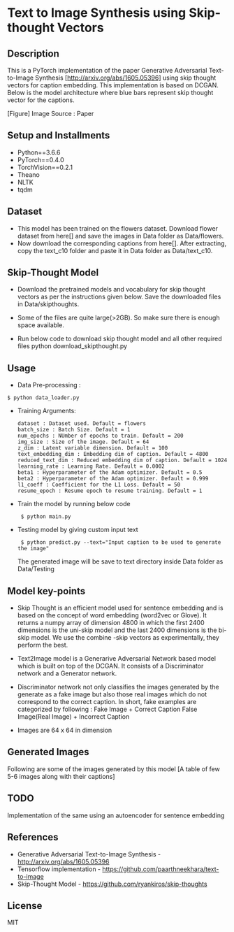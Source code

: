 # Text to Image Synthesis using Skip-thought Vectors

## Description
This is a PyTorch implementation of the paper Generative Adversarial Text-to-Image Synthesis [http://arxiv.org/abs/1605.05396] using skip thought vectors for caption embedding. This implementation is based on DCGAN. Below is the model architecture where blue bars represent skip thought vector for the captions.

[Figure]
Image Source : Paper

## Setup and Installments
  * Python==3.6.6
  * PyTorch==0.4.0
  * TorchVision==0.2.1
  * Theano
  * NLTK
  * tqdm

## Dataset
  * This model has been trained on the flowers dataset. Download flower dataset from here[] and save the images in Data folder as Data/flowers.
  * Now download the corresponding captions from here[]. After extracting, copy the text_c10 folder and paste it in Data folder as Data/text_c10.

## Skip-Thought Model
  * Download the pretrained models and vocabulary for skip thought vectors as per the instructions given below. Save the downloaded files in Data/skipthoughts.

  * Some of the files are quite large(>2GB). So make sure there is enough space available.

  * Run below code to download skip thought model and all other required files
  python download_skipthought.py


## Usage
  * Data Pre-processing :
  ```shell
  $ python data_loader.py
  ```

  * Training Arguments:
     ```shell
     dataset : Dataset used. Default = flowers
     batch_size : Batch Size. Default = 1
     num_epochs : NUmber of epochs to train. Default = 200
     img_size : Size of the image. Default = 64
     z_dim : Latent variable dimension. Default = 100
     text_embedding_dim : Embedding dim of caption. Default = 4800
     reduced_text_dim : Reduced embedding dim of caption. Default = 1024
     learning_rate : Learning Rate. Default = 0.0002
     beta1 : Hyperparameter of the Adam optimizer. Default = 0.5
     beta2 : Hyperparameter of the Adam optimizer. Default = 0.999
     l1_coeff : Coefficient for the L1 Loss. Default = 50
     resume_epoch : Resume epoch to resume training. Default = 1
     ```
  * Train the model by running below code
     ```shell
      $ python main.py
     ```
  * Testing model by giving custom input text
     ```shell
  	  $ python predict.py --text="Input caption to be used to generate the image"
     ```
  	The generated image will be save to text directory inside Data folder as Data/Testing 

## Model key-points

  * Skip Thought is an efficient model used for sentence embedding and is based on the concept of word
  embedding (word2vec or Glove). It returns a numpy array of dimension 4800 in which the first 2400
  dimensions is the uni-skip model and the last 2400 dimensions is the bi-skip model. We use the combine
  -skip vectors as experimentally, they perform the best.

  * Text2Image model is a Generarive Adversarial Network based model which is built on top of the DCGAN.
  It consists of a Discriminator network and a Generator network.

  * Discriminator network not only classifies the images generated by the generate as a fake image but also those real images which do not correspond to the correct caption. In short, fake examples are categorized by following :
  Fake Image + Correct Caption
  False Image(Real Image) + Incorrect Caption

  * Images are 64 x 64 in dimension

## Generated Images
Following are some of the images generated by this model
[A table of few 5-6 images along with their captions]

## TODO
Implementation of the same using an autoencoder for sentence embedding


## References
  * Generative Adversarial Text-to-Image Synthesis - http://arxiv.org/abs/1605.05396
  * Tensorflow implementation - https://github.com/paarthneekhara/text-to-image
  * Skip-Thought Model - https://github.com/ryankiros/skip-thoughts


## License
MIT
